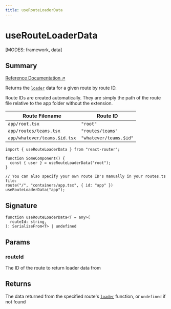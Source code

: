 ```yaml
---
title: useRouteLoaderData
---
```


# useRouteLoaderData

<!--
⚠️ ⚠️ IMPORTANT ⚠️ ⚠️ 

Thank you for helping improve our documentation!

This file is auto-generated from the JSDoc comments in the source
code, so please edit the JSDoc comments in the file below and this
file will be re-generated once those changes are merged.

https://github.com/remix-run/react-router/blob/main/packages/react-router/lib/hooks.tsx
-->

[MODES: framework, data]

## Summary

[Reference Documentation ↗](https://api.reactrouter.com/v7/functions/react_router.useRouteLoaderData.html)

Returns the [`loader`](../../start/framework/route-module#loader) data for a
given route by route ID.

Route IDs are created automatically. They are simply the path of the route file
relative to the app folder without the extension.

| Route Filename               | Route ID               |
| ---------------------------- | ---------------------- |
| `app/root.tsx`               | `"root"`               |
| `app/routes/teams.tsx`       | `"routes/teams"`       |
| `app/whatever/teams.$id.tsx` | `"whatever/teams.$id"` |

```tsx
import { useRouteLoaderData } from "react-router";

function SomeComponent() {
  const { user } = useRouteLoaderData("root");
}

// You can also specify your own route ID's manually in your routes.ts file:
route("/", "containers/app.tsx", { id: "app" })
useRouteLoaderData("app");
```

## Signature

```tsx
function useRouteLoaderData<T = any>(
  routeId: string,
): SerializeFrom<T> | undefined
```

## Params

### routeId

The ID of the route to return loader data from

## Returns

The data returned from the specified route's [`loader`](../../start/framework/route-module#loader)
function, or `undefined` if not found

